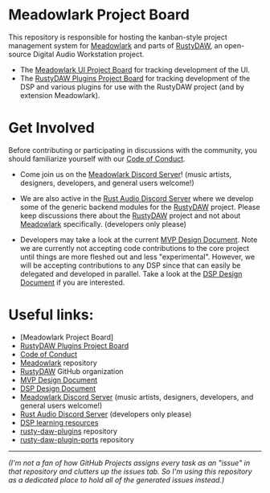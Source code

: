# Meadowlark Project Board

This repository is responsible for hosting the kanban-style project management system for [Meadowlark] and parts of [RustyDAW], an open-source Digital Audio Workstation project.

- The [Meadowlark UI Project Board] for tracking development of the UI.
- The [RustyDAW Plugins Project Board] for tracking development of the DSP and various plugins for use with the RustyDAW project (and by extension Meadowlark).

# Get Involved

Before contributing or participating in discussions with the community, you should familiarize yourself with our [Code of Conduct].

- Come join us on the [Meadowlark Discord Server]! (music artists, designers, developers, and general users welcome!)

- We are also active in the [Rust Audio Discord Server] where we develop some of the generic backend modules for the [RustyDAW] project. Please keep discussions there about the [RustyDAW] project and not about [Meadowlark] specifically. (developers only please)

- Developers may take a look at the current [MVP Design Document]. Note we are currently not accepting code contributions to the core project until things are more fleshed out and less "experimental". However, we will be accepting contributions to any DSP since that can easily be delegated and developed in parallel. Take a look at the [DSP Design Document] if you are interested.

# Useful links:

- [Meadowlark Project Board]
- [RustyDAW Plugins Project Board]
- [Code of Conduct]
- [Meadowlark] repository
- [RustyDAW] GitHub organization
- [MVP Design Document]
- [DSP Design Document]
- [Meadowlark Discord Server] (music artists, designers, developers, and general users welcome!)
- [Rust Audio Discord Server] (developers only please)
- [DSP learning resources]
- [rusty-daw-plugins] repository
- [rusty-daw-plugin-ports] repository

[Meadowlark UI Project Board]: https://github.com/MeadowlarkDAW/project-board/projects/1
[RustyDAW Plugins Project Board]: https://github.com/MeadowlarkDAW/project-board/projects/2
[Meadowlark]: https://github.com/MeadowlarkDAW/Meadowlark
[Code of Conduct]: https://github.com/MeadowlarkDAW/Meadowlark/blob/main/CODE_OF_CONDUCT.md
[MVP Design Document]: https://github.com/MeadowlarkDAW/Meadowlark/blob/main/DESIGN_DOC.md
[DSP Design Document]: https://github.com/MeadowlarkDAW/Meadowlark/blob/main/DSP_DESIGN_DOC.md
[RustyDAW]: https://github.com/RustyDAW
[Meadowlark Discord Server]: https://discord.gg/2W3Xvc8wy4
[Rust Audio Discord Server]: https://discord.gg/Qs2Zwtf9Gf
[rusty-daw-plugins]: https://github.com/RustyDAW/rusty-daw-plugins
[DSP learning resources]: https://github.com/BillyDM/Awesome-Audio-DSP
[rusty-daw-plugin-ports]: https://github.com/RustyDAW/rusty-daw-plugin-ports

---

*(I'm not a fan of how GitHub Projects assigns every task as an "issue" in that repository and clutters up the issues tab. So I'm using this repository as a dedicated place to hold all of the generated issues instead.)*
